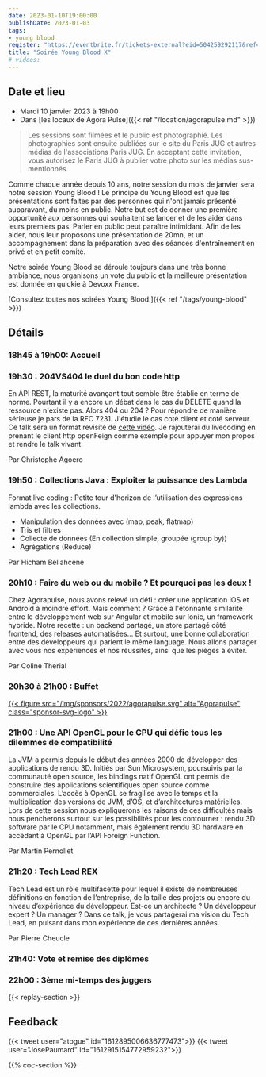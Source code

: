 ```yaml
---
date: 2023-01-10T19:00:00
publishDate: 2023-01-03
tags:
- young blood
register: "https://eventbrite.fr/tickets-external?eid=504259292117&ref=etckt"
title: "Soirée Young Blood X"
# videos:
---
```

## Date et lieu

* Mardi 10 janvier 2023 à 19h00
* Dans [les locaux de Agora Pulse]({{< ref "/location/agorapulse.md" >}})

> Les sessions sont filmées et le public est photographié. Les photographies sont ensuite publiées sur le site du Paris JUG et autres médias de l'associations Paris JUG. En acceptant cette invitation, vous autorisez le Paris JUG à publier votre photo sur les médias sus-mentionnés.

Comme chaque année depuis 10 ans, notre session du mois de janvier sera notre session Young Blood !
Le principe du Young Blood est que les présentations sont faites par des personnes qui n'ont jamais présenté auparavant, du moins en public.
Notre but est de donner une première opportunité aux personnes qui souhaitent se lancer et de les aider dans leurs premiers pas.
Parler en public peut paraître intimidant.
Afin de les aider, nous leur proposons une présentation de 20mn, et un accompagnement dans la préparation avec des séances d'entraînement en privé et en petit comité.

Notre soirée Young Blood se déroule toujours dans une très bonne ambiance, nous organisons un vote du public et la meilleure présentation est donnée en quickie à Devoxx France.

[Consultez toutes nos soirées Young Blood.]({{< ref "/tags/young-blood" >}})

## Détails

### 18h45 à 19h00: Accueil

### 19h30 : 204VS404 le duel du bon code http

En API REST, la maturité avançant tout semble être établie en terme de norme.
Pourtant il y a encore un débat dans le cas du DELETE quand la ressource n'existe pas. Alors 404 ou 204 ?
Pour répondre de manière sérieuse je pars de la RFC 7231.
J'étudie le cas coté client et coté serveur.
Ce talk sera un format revisité de [cette vidéo](https://www.youtube.com/watch?v=1nhlra4cD-s). Je rajouterai du livecoding en prenant le client http openFeign comme exemple pour appuyer mon propos et rendre le talk vivant.

Par Christophe Agoero

### 19h50 : Collections Java : Exploiter la puissance des Lambda

Format live coding : Petite tour d'horizon de l’utilisation des expressions lambda avec les collections.

* Manipulation des données avec (map, peak, flatmap)
* Tris et filtres
* Collecte de données (En collection simple, groupée (group by))
* Agrégations (Reduce)

Par Hicham Bellahcene

### 20h10 : Faire du web ou du mobile ? Et pourquoi pas les deux !

Chez Agorapulse, nous avons relevé un défi : créer une application iOS et Android à moindre effort.
Mais comment ?
Grâce à l'étonnante similarité entre le développement web sur Angular et mobile sur Ionic, un framework hybride.
Notre recette : un backend partagé, un store partagé côté frontend, des releases automatisées…
Et surtout, une bonne collaboration entre des développeurs qui parlent le même language.
Nous allons partager avec vous nos expériences et nos réussites, ainsi que les pièges à éviter.

Par Coline Therial

### 20h30 à 21h00 : Buffet

[{{< figure src="/img/sponsors/2022/agorapulse.svg" alt="Agorapulse" class="sponsor-svg-logo" >}}](https://www.agorapulse.com/)

### 21h00 : Une API OpenGL pour le CPU qui défie tous les dilemmes de compatibilité

La JVM a permis depuis le début des années 2000 de développer des applications de rendu 3D.
Initiés par Sun Microsystem, poursuivis par la communauté open source, les bindings natif OpenGL ont permis de construire des applications scientifiques open source comme commerciales.
L’accès à OpenGL se fragilise avec le temps et la multiplication des versions de JVM, d’OS, et d’architectures matérielles.
Lors de cette session nous expliquerons les raisons de ces difficultés mais nous pencherons surtout sur les possibilités pour les contourner : rendu 3D software par le CPU notamment, mais également rendu 3D hardware en accédant à OpenGL par l’API Foreign Function.

Par Martin Pernollet

### 21h20 : Tech Lead REX

Tech Lead est un rôle multifacette pour lequel il existe de nombreuses définitions en fonction de l’entreprise, de la taille des projets ou encore du niveau d’expérience du développeur.
Est-ce un architecte ? Un développeur expert ? Un manager ?
Dans ce talk, je vous partagerai ma vision du Tech Lead, en puisant dans mon expérience de ces dernières années.

Par Pierre Cheucle

### 21h40: Vote et remise des diplômes

### 22h00 : 3ème mi-temps des juggers
 
{{< replay-section >}}

## Feedback

{{< tweet user="atogue" id="1612895006636777473">}}
{{< tweet user="JosePaumard" id="1612915154772959232">}}

{{% coc-section %}}
